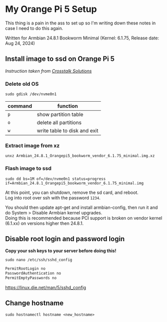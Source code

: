 # My Orange Pi 5 Setup

This thing is a pain in the ass to set up so I'm writing down these notes in case I need to do this again.

Written for Armbian 24.8.1 Bookworm Minimal (Kernel: 6.1.75, Release date: Aug 24, 2024)

## Install image to ssd on Orange Pi 5

*Instruction taken from [Crosstalk Solutions](
https://www.crosstalksolutions.com/orange-pi-5-simple-overview-and-installation-with-m-2-ssd/)*

### Delete old OS

`sudo gdisk /dev/nvme0n1`

| command | function                     |
|---------|------------------------------|
| `p`     | show partition table         |
| `o`     | delete all partitions        |
| `w`     | write table to disk and exit |

### Extract image from xz

`unxz Armbian_24.8.1_Orangepi5_bookworm_vendor_6.1.75_minimal.img.xz`

### Flash image to ssd

`sudo dd bs=1M of=/dev/nvme0n1 status=progress if=Armbian_24.8.1_Orangepi5_bookworm_vendor_6.1.75_minimal.img`

At this point, you can shutdown, remove the sd card, and reboot.  
Log into root over ssh with the password `1234`.

You should then update apt-get and install armbian-config, then run it and do System > Disable Armbian kernel upgrades.  
Doing this is recommended because PCI support is broken on vendor kernel (6.1.xx) on versions higher then 24.8.1.

## Disable root login and password login

**Copy your ssh keys to your server before doing this!**

`sudo nano /etc/ssh/sshd_config`

```bash
PermitRootLogin no
PasswordAuthentication no
PermitEmptyPasswords no
```

https://linux.die.net/man/5/sshd_config

## Change hostname

`sudo hostnamectl hostname <new_hostname>`
